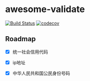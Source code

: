 # awesome-validate
[![Build Status](https://travis-ci.org/wusphinx/awesome-validate.svg?branch=master)](https://travis-ci.org/wusphinx/awesome-validate)
[![codecov](https://codecov.io/gh/wusphinx/awesome-validate/branch/master/graph/badge.svg)](https://codecov.io/gh/wusphinx/awesome-validate)

## Roadmap
- [x] 统一社会信用代码
- [x] ip地址
- [x] 中华人民共和国公民身份号码

